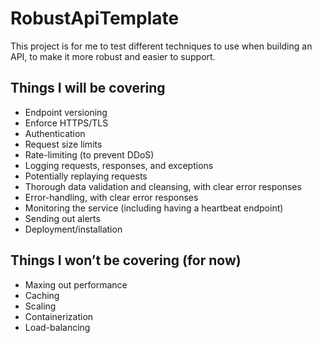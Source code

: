 # RobustApiTemplate

This project is for me to test different techniques to use when building an API, to make it more robust and easier to support.

## Things I will be covering
- Endpoint versioning
- Enforce HTTPS/TLS
- Authentication
- Request size limits
- Rate-limiting (to prevent DDoS)
- Logging requests, responses, and exceptions
- Potentially replaying requests
- Thorough data validation and cleansing, with clear error responses
- Error-handling, with clear error responses
- Monitoring the service (including having a heartbeat endpoint)
- Sending out alerts
- Deployment/installation 
 
## Things I won’t be covering (for now) 
- Maxing out performance
- Caching
- Scaling
- Containerization
- Load-balancing 
